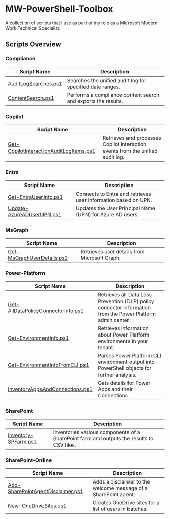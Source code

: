 # MW-PowerShell-Toolbox

A collection of scripts that I use as part of my role as a Microsoft Modern Work Technical Specialist.

## Scripts Overview

### Compliance

| Script Name | Description |
|--------------------------------------------------|-----------------------------------------------------------------------------------------------|
| [AuditLogSearches.ps1](Compliance/AuditLogSearches.ps1) | Searches the unified audit log for specified date ranges. |
| [ContentSearch.ps1](Compliance/ContentSearch.ps1) | Performs a compliance content search and exports the results. |

### Copilot

| Script Name | Description |
|--------------------------------------------------|-----------------------------------------------------------------------------------------------|
| [Get-CopilotInteractionAuditLogItems.ps1](Copilot/Get-CopilotInteractionAuditLogItems.ps1) | Retrieves and processes Copilot interaction events from the unified audit log. |

### Entra

| Script Name | Description |
|--------------------------------------------------|-----------------------------------------------------------------------------------------------|
| [Get-EntraUserInfo.ps1](Entra/Get-EntraUserInfo.ps1) | Connects to Entra and retrieves user information based on UPN. |
| [Update-AzureADUserUPN.ps1](Entra/Update-AzureADUserUPN.ps1) | Updates the User Principal Name (UPN) for Azure AD users. |

### MsGraph

| Script Name | Description |
|--------------------------------------------------|-----------------------------------------------------------------------------------------------|
| [Get-MsGraphUserDetails.ps1](MsGraph/Get-MsGraphUserDetails.ps1) | Retrieves user details from Microsoft Graph. |

### Power-Platform

| Script Name | Description |
|--------------------------------------------------|-----------------------------------------------------------------------------------------------|
| [Get-AllDataPolicyConnectorInfo.ps1](Power-Platform/Get-AllDataPolicyConnectorInfo.ps1) | Retrieves all Data Loss Prevention (DLP) policy connector information from the Power Platform admin center. |
| [Get-EnvironmentInfo.ps1](Power-Platform/Get-EnvironmentInfo.ps1) | Retrieves information about Power Platform environments in your tenant. |
| [Get-EnvironmentInfoFromCLI.ps1](Power-Platform/Get-EnvironmentInfoFromCLI.ps1) | Parses Power Platform CLI environment output into PowerShell objects for further analysis. |
| [InventoryAppsAndConnections.ps1](Power-Platform/InventoryAppsAndConnections.ps1) | Gets details for Power Apps and their Connections. |

### SharePoint

| Script Name | Description |
|--------------------------------------------------|-----------------------------------------------------------------------------------------------|
| [Inventory-SPFarm.ps1](SharePoint/Inventory-SPFarm.ps1) | Inventories various components of a SharePoint farm and outputs the results to CSV files. |

### SharePoint-Online

| Script Name | Description |
|--------------------------------------------------|-----------------------------------------------------------------------------------------------|
| [Add-SharePointAgentDisclaimer.ps1](SharePoint-Online/Add-SharePointAgentDisclaimer.ps1) | Adds a disclaimer to the welcome message of a SharePoint agent. |
| [New-OneDriveSites.ps1](SharePoint-Online/New-OneDriveSites.ps1) | Creates OneDrive sites for a list of users in batches. |
